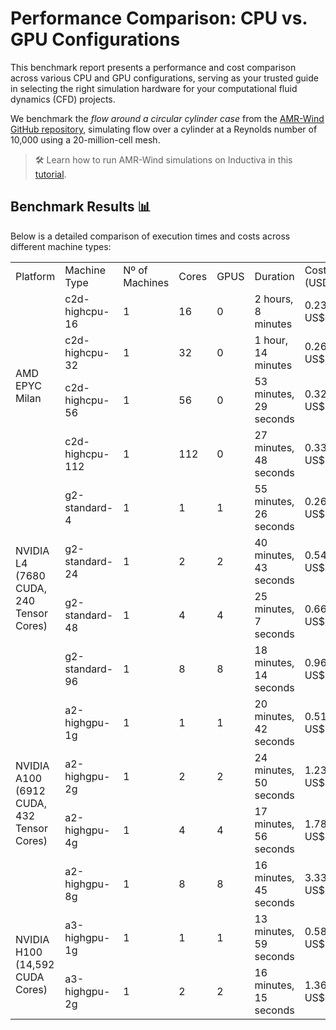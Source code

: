 # Performance Comparison: CPU vs. GPU Configurations
This benchmark report presents a performance and cost comparison across various CPU and GPU configurations, serving as your trusted guide in selecting the right simulation hardware for your computational fluid dynamics (CFD) projects.

We benchmark the *flow around a circular cylinder case* from the [AMR-Wind GitHub repository](https://github.com/Exawind/amr-wind/tree/main/test/test_files/ib_cylinder_Re_300), simulating flow over a cylinder at a Reynolds number of 10,000 using a 20-million-cell mesh.

> 🛠️ Learn how to run AMR-Wind simulations on Inductiva in this [tutorial](https://inductiva.ai/guides/amr-wind/quick-start). 

## Benchmark Results 📊
Below is a detailed comparison of execution times and costs across different machine types:

<table>
    <tr>
        <td>Platform</td>
        <td>Machine Type</td>
        <td>Nº of Machines</td>
        <td>Cores</td>
        <td>GPUS</td>
        <td>Duration</td>
        <td>Cost (USD)</td>
    </tr>
    <tr>
        <td rowspan="4">AMD EPYC Milan</td>
        <td>c2d-highcpu-16</td>
        <td>1</td>
        <td>16</td>
        <td>0</td>
        <td>2 hours, 8 minutes</td>
        <td>0.23 US$</td>
    </tr>
    <tr>
        <td>c2d-highcpu-32</td>
        <td>1</td>
        <td>32</td>
        <td>0</td>
        <td>1 hour, 14 minutes</td>
        <td>0.26 US$</td>
    </tr>
    <tr>
        <td>c2d-highcpu-56</td>
        <td>1</td>
        <td>56</td>
        <td>0</td>
        <td>53 minutes, 29 seconds</td>
        <td>0.32 US$</td>
    </tr>
    <tr>
        <td>c2d-highcpu-112</td>
        <td>1</td>
        <td>112</td>
        <td>0</td>
        <td>27 minutes, 48 seconds</td>
        <td>0.33 US$</td>
    </tr>
    <tr>
        <td rowspan="4">NVIDIA L4 (7680 CUDA, 240 Tensor Cores)</td>
        <td>g2-standard-4</td>
        <td>1</td>
        <td>1</td>
        <td>1</td>
        <td>55 minutes, 26 seconds</td>
        <td>0.26 US$</td>
    </tr>
    <tr>
        <td>g2-standard-24</td>
        <td>1</td>
        <td>2</td>
        <td>2</td>
        <td>40 minutes, 43 seconds</td>
        <td>0.54 US$</td>
    </tr>
    <tr>
        <td>g2-standard-48</td>
        <td>1</td>
        <td>4</td>
        <td>4</td>
        <td>25 minutes, 7 seconds</td>
        <td>0.66 US$</td>
    </tr>
    <tr>
        <td>g2-standard-96</td>
        <td>1</td>
        <td>8</td>
        <td>8</td>
        <td>18 minutes, 14 seconds</td>
        <td>0.96 US$</td>
    </tr>
<tr>
        <td rowspan="4">NVIDIA A100 (6912 CUDA, 432 Tensor Cores)</td>
        <td>a2-highgpu-1g</td>
        <td>1</td>
        <td>1</td>
        <td>1</td>
        <td>20 minutes, 42 seconds</td>
        <td>0.51 US$</td>
    </tr>
    <tr>
        <td>a2-highgpu-2g</td>
        <td>1</td>
        <td>2</td>
        <td>2</td>
        <td>24 minutes, 50 seconds</td>
        <td>1.23 US$</td>
    </tr>
    <tr>
        <td>a2-highgpu-4g</td>
        <td>1</td>
        <td>4</td>
        <td>4</td>
        <td>17 minutes, 56 seconds</td>
        <td>1.78 US$</td>
    </tr>
    <tr>
        <td>a2-highgpu-8g</td>
        <td>1</td>
        <td>8</td>
        <td>8</td>
        <td>16 minutes, 45 seconds</td>
        <td>3.33 US$</td>
    </tr>
    <tr>
        <td rowspan="2">NVIDIA H100 (14,592 CUDA Cores)</td>
        <td>a3-highgpu-1g</td>
        <td>1</td>
        <td>1</td>
        <td>1</td>
        <td>13 minutes, 59 seconds</td>
        <td>0.58 US$</td>
    </tr>
    <tr>
        <td>a3-highgpu-2g</td>
        <td>1</td>
        <td>2</td>
        <td>2</td>
        <td>16 minutes, 15 seconds</td>
        <td>1.36 US$</td>
    </tr>
</table>